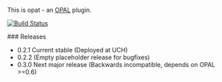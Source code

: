 This is opat - an [OPAL](https://github.com/openhealthcare/opal) plugin.

[![Build
Status](https://travis-ci.org/openhealthcare/opal-opat.png?branch=master)](https://travis-ci.org/openhealthcare/opal-opat)

### Releases

* 0.2.1 Current stable (Deployed at UCH)
* 0.2.2 (Empty placeholder release for bugfixes)
* 0.3.0 Next major release (Backwards incompatible, depends on OPAL >=0.6)
